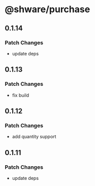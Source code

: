 # @shware/purchase

## 0.1.14

### Patch Changes

- update deps

## 0.1.13

### Patch Changes

- fix build

## 0.1.12

### Patch Changes

- add quantity support

## 0.1.11

### Patch Changes

- update deps
